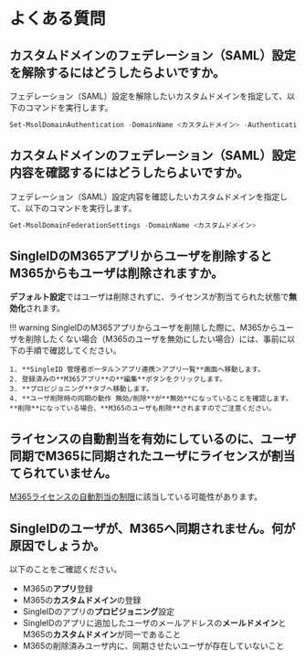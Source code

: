# よくある質問
## カスタムドメインのフェデレーション（SAML）設定を解除するにはどうしたらよいですか。
フェデレーション（SAML）設定を解除したいカスタムドメインを指定して、以下のコマンドを実行します。

``` powershell title="PowerShell"
Set-MsolDomainAuthentication -DomainName <カスタムドメイン> -Authentication managed
```

## カスタムドメインのフェデレーション（SAML）設定内容を確認するにはどうしたらよいですか。
フェデレーション（SAML）設定内容を確認したいカスタムドメインを指定して、以下のコマンドを実行します。

``` powershell title="PowerShell"
Get-MsolDomainFederationSettings -DomainName <カスタムドメイン>
```

## SingleIDのM365アプリからユーザを削除するとM365からもユーザは削除されますか。
**デフォルト設定**ではユーザは削除されずに、ライセンスが割当てられた状態で**無効化**されます。

!!! warning
    SingleIDのM365アプリからユーザを削除した際に、M365からユーザを削除したくない場合（M365のユーザを無効にしたい場合）には、事前に以下の手順で確認してください。
    
    1. **SingleID 管理者ポータル＞アプリ連携＞アプリ一覧**画面へ移動します。
    2. 登録済みの**M365アプリ**の**編集**ボタンをクリックします。
    3. **プロビジョニング**タブへ移動します。
    4. **ユーザ削除時の同期の動作 無効/削除**が**無効**になっていることを確認します。**削除**になっている場合、**M365のユーザも削除**されますのでご注意ください。
    
## ライセンスの自動割当を有効にしているのに、ユーザ同期でM365に同期されたユーザにライセンスが割当てられていません。

[M365ライセンスの自動割当の制限](./microsoft_365_autoassign.md#m365ライセンスの自動割当の制限)に該当している可能性があります。

## SingleIDのユーザが、M365へ同期されません。何が原因でしょうか。
以下のことをご確認ください。

* M365の**アプリ**登録
* M365の**カスタムドメイン**の登録
* SingleIDのアプリの**プロビジョニング**設定
* SingleIDのアプリに追加したユーザのメールアドレスの**メールドメイン**とM365の**カスタムドメイン**が同一であること
* M365の削除済みユーザ内に、同期させたいユーザが存在していないこと
